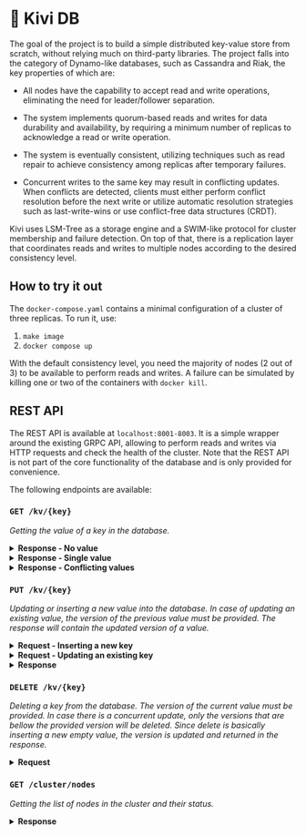 # 🥝 Kivi DB

The goal of the project is to build a simple distributed key-value store from
scratch, without relying much on third-party libraries. The project falls into
the category of Dynamo-like databases, such as Cassandra and Riak, the key
properties of which are:

 * All nodes have the capability to accept read and write operations, eliminating
   the need for leader/follower separation.

 * The system implements quorum-based reads and writes for data durability and
   availability, by requiring a minimum number of replicas to acknowledge
   a read or write operation.
 
 * The system is eventually consistent, utilizing techniques such as read
   repair to achieve consistency among replicas after temporary failures.

 * Concurrent writes to the same key may result in conflicting updates. When
   conflicts are detected, clients must either perform conflict resolution
   before the next write or utilize automatic resolution strategies such
   as last-write-wins or use conflict-free data structures (CRDT).

Kivi uses LSM-Tree as a storage engine and a SWIM-like protocol for cluster
membership and failure detection. On top of that, there is a replication layer
that coordinates reads and writes to multiple nodes according to the desired
consistency level.

## How to try it out

The `docker-compose.yaml` contains a minimal configuration of a cluster of
three replicas. To run it, use:

 1. `make image`
 2. `docker compose up`

With the default consistency level, you need the majority of nodes (2 out of 3)
to be available to perform reads and writes. A failure can be simulated by
killing one or two of the containers with `docker kill`.

## REST API

The REST API is available at `localhost:8001-8003`. It is a simple wrapper around
the existing GRPC API, allowing to perform reads and writes via HTTP requests and
check the health of the cluster. Note that the REST API is not part of the core 
functionality of the database and is only provided for convenience.

The following endpoints are available:

### `GET /kv/{key}`

*Getting the value of a key in the database.*

<details>
<summary><strong>Response - No value</strong></summary>

```
HTTP/1.1 200 OK

{
   "Found": false,
   "Version": ""
}
```
</details>

<details>
<summary><strong>Response - Single value</strong></summary>


```
HTTP/1.1 200 OK
Content-Type: application/json

{
  "Found": true,
  "Value": "bar",
  "Version": "CgQIARADCgQIAhABCgQIAxAC"
}
```
</details>

<details>
<summary><strong>Response - Conflicting values</strong></summary>


```
HTTP/1.1 300 Multiple Choices
Content-Type: application/json

{
  "Values": [
    "bar1", 
    "bar2", 
    "bar3"
  ],
  "Found": true,
  "Version": "CgQIARADCgQIAhABCgQIAxAC"
}
```
</details>

### `PUT /kv/{key}`

*Updating or inserting a new value into the database. In case of updating an
existing value, the version of the previous value must be provided. The 
response will contain the updated version of a value.*

<details>
<summary><strong>Request - Inserting a new key</strong></summary>

```
PUT /kv/foo
Content-Type: application/json

{
   "Value": "bar"
}
```
</details>

<details>
<summary><strong>Request - Updating an existing key</strong></summary>

```
PUT /kv/foo
Content-Type: application/json

{
   "Value": "bar2"
   "Version": "CgQIAxAB"
}
```
</details>

<details>
<summary><strong>Response</strong></summary>

```
HTTP/1.1 200 OK
Content-Type: application/json

{
  "Version": "CgQIAxAB"
}
```
</details>

### `DELETE /kv/{key}`

*Deleting a key from the database. The version of the current value must be
provided. In case there is a concurrent update, only the versions that are bellow
the provided version will be deleted. Since delete is basically inserting a new
empty value, the version is updated and returned in the response.*

<details>
<summary><strong>Request</strong></summary>

```
DELETE /kv/foo
Content-Type: application/json

{
   "version": "CgQIAxAB"
}
```
</details>

### `GET /cluster/nodes`

*Getting the list of nodes in the cluster and their status.*

<details>
<summary><strong>Response</strong></summary>

```
HTTP/1.1 200 OK
Content-Type: application/json

[
  {
    "ID": 1,
    "Name: "node1",
    "Addr": "172.24.2.1:3000",
    "Status": "left",
  },
  {
    "ID": 2,
    "Name: "node2",
    "Addr": "172.24.2.2:3000",
    "Status": "healthy",
  }
]
```
</details>